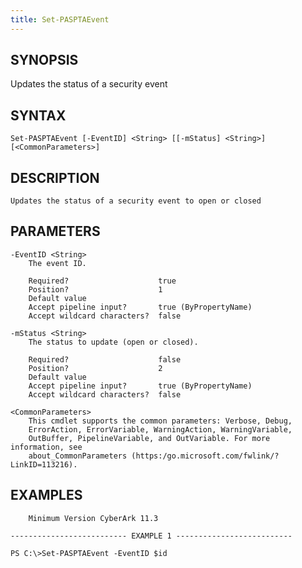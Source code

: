 ```yaml
---
title: Set-PASPTAEvent
---
```


## SYNOPSIS

Updates the status of a security event

## SYNTAX

    Set-PASPTAEvent [-EventID] <String> [[-mStatus] <String>] [<CommonParameters>]

## DESCRIPTION

    Updates the status of a security event to open or closed

## PARAMETERS

    -EventID <String>
        The event ID.

        Required?                    true
        Position?                    1
        Default value
        Accept pipeline input?       true (ByPropertyName)
        Accept wildcard characters?  false

    -mStatus <String>
        The status to update (open or closed).

        Required?                    false
        Position?                    2
        Default value
        Accept pipeline input?       true (ByPropertyName)
        Accept wildcard characters?  false

    <CommonParameters>
        This cmdlet supports the common parameters: Verbose, Debug,
        ErrorAction, ErrorVariable, WarningAction, WarningVariable,
        OutBuffer, PipelineVariable, and OutVariable. For more information, see
        about_CommonParameters (https:/go.microsoft.com/fwlink/?LinkID=113216).

## EXAMPLES

        Minimum Version CyberArk 11.3

    -------------------------- EXAMPLE 1 --------------------------

    PS C:\>Set-PASPTAEvent -EventID $id